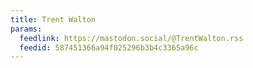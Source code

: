 ```yaml
---
title: Trent Walton
params:
  feedlink: https://mastodon.social/@TrentWalton.rss
  feedid: 587451366a94f025296b3b4c3365a96c
---
```

